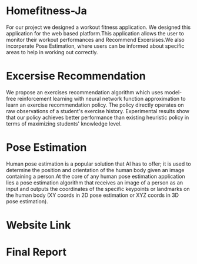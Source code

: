 # Homefitness-Ja
For our project we designed a workout fitness application. We designed this application for the web based platform.This application allows the user to monitor their workout performances and Recommend Excersises.We also incorperate Pose Estimation, where users can be informed about specific areas to help in working out correctly.
# Excersise Recommendation
We propose an exercises recommendation algorithm which uses model-free reinforcement learning with neural network function approximation to learn an exercise recommendation policy. The policy directly operates on raw observations of a student's exercise history. Experimental results show that our policy achieves better performance than existing heuristic policy in terms of maximizing students' knowledge level.
# Pose Estimation
Human pose estimation is a popular solution that AI has to offer; it is used to determine the position and orientation of the human body given an image containing a person.At the core of any human pose estimation application lies a pose estimation algorithm that receives an image of a person as an input and outputs the coordinates of the specific keypoints or landmarks on the human body (XY coords in 2D pose estimation or XYZ coords in 3D pose estimation).
# Website Link
# Final Report
